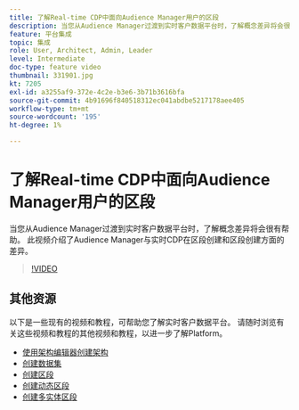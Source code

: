 ```yaml
---
title: 了解Real-time CDP中面向Audience Manager用户的区段
description: 当您从Audience Manager过渡到实时客户数据平台时，了解概念差异将会很有帮助。 此视频介绍了Audience Manager与实时CDP在区段创建和区段创建方面的差异。
feature: 平台集成
topic: 集成
role: User, Architect, Admin, Leader
level: Intermediate
doc-type: feature video
thumbnail: 331901.jpg
kt: 7205
exl-id: a3255af9-372e-4c2e-b3e6-3b71b3616bfa
source-git-commit: 4b91696f840518312ec041abdbe5217178aee405
workflow-type: tm+mt
source-wordcount: '195'
ht-degree: 1%

---
```


# 了解Real-time CDP中面向Audience Manager用户的区段

当您从Audience Manager过渡到实时客户数据平台时，了解概念差异将会很有帮助。 此视频介绍了Audience Manager与实时CDP在区段创建和区段创建方面的差异。

>[!VIDEO](https://video.tv.adobe.com/v/331901/?quality=12&learn=on)

## 其他资源

以下是一些现有的视频和教程，可帮助您了解实时客户数据平台。 请随时浏览有关这些视频和教程的其他视频和教程，以进一步了解Platform。

* [使用架构编辑器创建架构](https://experienceleague.adobe.com/docs/experience-platform/xdm/tutorials/create-schema-ui.html?lang=en#getting-started)
* [创建数据集](https://experienceleague.adobe.com/docs/platform-learn/getting-started-for-data-architects-and-data-engineers/create-datasets.html?lang=en#permissions-required)
* [创建区段](https://experienceleague.adobe.com/docs/platform-learn/tutorials/segments/create-segments.html?lang=en#segments)
* [创建动态区段](https://experienceleague.adobe.com/docs/platform-learn/tutorials/segments/create-dynamic-segments.html?lang=en#segments)
* [创建多实体区段](https://experienceleague.adobe.com/docs/platform-learn/tutorials/segments/create-multi-entity-segments.html?lang=en#segments)
